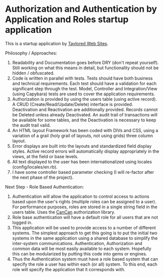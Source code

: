 # Authorization and Authentication by Application and Roles startup application

This is a startup application by [Taylored Web Sites](http://www.tayloredwebsites.com).

Philosophy / Approaches:
1) Readability and Documentation goes before DRY (don't repeat yourself).
	Still working on what this means in detail, but functionality should not be hidden / obfuscated.
2) Code is written in parallel with tests.
	Tests should have both business and technical requirements.
	Each test should have a validation for each significant step through the test.
	Model, Controller and Integration/View (using Capybara) tests are used to cover the application requirements.
3) Authorization is provided by using the users table (using active record).
	A CRUD (Create/Read/Update/Delete) interface is provided.  Deactivation and Reactivation are additionally provided.
	Records cannot be Deleted unless already Deactivated.
	An audit trail of transactions will be available for some tables, and the Deactivation is necessary to keep the audit trail valid.
4) An HTML layout Framework has been coded with DIVs and CSS, using a variation of a grail (holy grail of layouts, not using grids) three column layout.
5) Error displays are built into the layouts and standardized field display styles.
	Active record errors will automatically display appropriately in the views, at the field or base levels.
6) All text displayed to the user has been internationalized using locales (config/locales/en.rb).
7) I have some controller based parameter checking (I will re-factor after the next phase of the project).

Next Step - Role Based Authentication:

1) Authentication will allow the application to control access to actions based upon the user's rights (multiple roles can be assigned to a user).  For performance purposes, roles are stored in a single string field in the users table.  Uses the  [CanCan](https://github.com/ryanb/cancan) authorization library.
2) Role base authentication will have a default role for all users that are not logged in.
3) This application will be used to provide access to a number of different systems. The simplest approach to get this going is to put the initial two systems in the same application using a shared database to simplify the inter-system communications.  Authentication, Authorization and common data will be most easily available to each system.  Hopefully this can be modularized by putting this code into gems or engines.
4) Thus the Authentication system must have a role based system that can specify the role a user has within each (or all) system.  To this end, each role will specify the application that it corresponds with.



